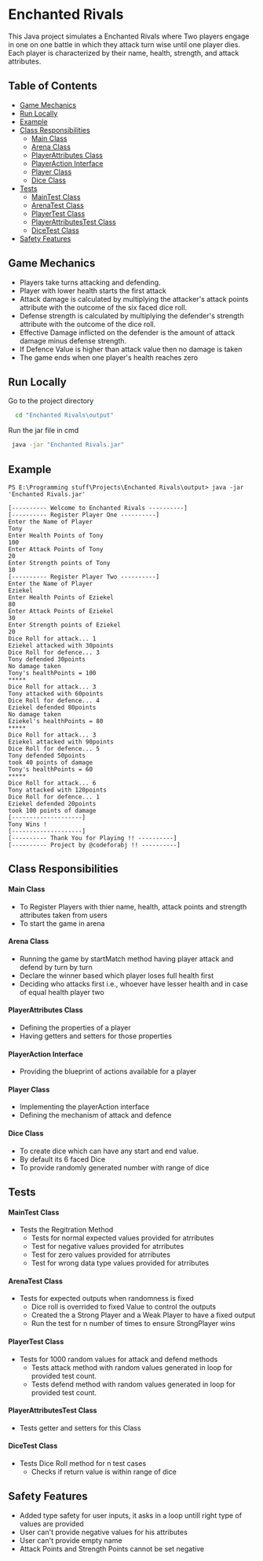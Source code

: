 
# Enchanted Rivals

This Java project simulates a Enchanted Rivals where Two players engage in one on one battle in which they attack turn wise until one player dies. Each player is characterized by their name, health, strength, and attack attributes.


## Table of Contents


  - [Game Mechanics](#game-mechanics)
  - [Run Locally](#run-locally)
  - [Example](#example)
  - [Class Responsibilities](#class-responsibilities)
    - [Main Class](#main-class)
    - [Arena Class](#arena-class)
    - [PlayerAttributes Class](#playerattributes-class)
    - [PlayerAction Interface](#playeraction-interface)
    - [Player Class](#player-class)
    - [Dice Class](#dice-class)
  - [Tests](#tests)
    - [MainTest Class](#maintest-class)
    - [ArenaTest Class](#arenatest-class)
    - [PlayerTest Class](#playertest-class)
    - [PlayerAttributesTest Class](#playerattributestest-class)
    - [DiceTest Class](#dicetest-class)
  - [Safety Features](#safety-features)
## Game Mechanics
- Players take turns attacking and defending.
- Player with lower health starts the first attack
- Attack damage is calculated by multiplying the attacker's attack points attribute with the outcome of the six faced dice roll.
- Defense strength is calculated by multiplying the defender's strength attribute with the outcome of the dice roll.
- Effective Damage inflicted on the defender is the amount of  attack damage minus defense strength.
- If Defence Value is higher than attack value then no damage is taken 
- The game ends when one player's health reaches zero
## Run Locally


Go to the project directory

```bash
  cd "Enchanted Rivals\output"
```

Run the jar file in cmd

```bash
 java -jar "Enchanted Rivals.jar"
```


## Example
```
PS E:\Programming stuff\Projects\Enchanted Rivals\output> java -jar 'Enchanted Rivals.jar'
```
```
[---------- Welcome to Enchanted Rivals ----------]
[---------- Register Player One ----------]
Enter the Name of Player
Tony
Enter Health Points of Tony
100
Enter Attack Points of Tony
20
Enter Strength points of Tony
10
[---------- Register Player Two ----------]
Enter the Name of Player
Eziekel
Enter Health Points of Eziekel
80
Enter Attack Points of Eziekel
30
Enter Strength points of Eziekel
20
Dice Roll for attack... 1
Eziekel attacked with 30points
Dice Roll for defence... 3
Tony defended 30points
No damage taken
Tony's healthPoints = 100
*****
Dice Roll for attack... 3
Tony attacked with 60points
Dice Roll for defence... 4
Eziekel defended 80points
No damage taken
Eziekel's healthPoints = 80
*****
Dice Roll for attack... 3
Eziekel attacked with 90points
Dice Roll for defence... 5
Tony defended 50points
took 40 points of damage
Tony's healthPoints = 60
*****
Dice Roll for attack... 6
Tony attacked with 120points
Dice Roll for defence... 1
Eziekel defended 20points
took 100 points of damage
[--------------------]
Tony Wins !
[--------------------]
[---------- Thank You for Playing !! ----------]
[---------- Project by @codeforabj !! ----------]

```
## Class Responsibilities
#### Main Class
- To Register Players with thier name, health, attack points and strength attributes taken from users
- To start the game in arena
#### Arena Class
- Running the game by startMatch method having player attack and defend by turn by turn 
- Declare the winner based which player loses full health first
- Deciding who attacks first i.e., whoever have lesser health and in case of equal health player two

#### PlayerAttributes Class
- Defining the properties of a player
- Having getters and setters for those properties

#### PlayerAction Interface
- Providing the blueprint of actions available for a player
#### Player Class
- Implementing the playerAction interface 
- Defining the mechanism of attack and defence

#### Dice Class
-  To create dice which can have any start and end value. 
- By default its 6 faced Dice
- To provide randomly generated number with range of dice

## Tests 
#### MainTest Class
- Tests the Regitration Method
    - Tests for normal expected values provided for atrributes
    - Test for negative values provided for atrributes
    - Test for zero values provided for atrributes
    - Test for wrong data type values provided for atrributes

#### ArenaTest Class
- Tests for expected outputs when randomness is fixed
    - Dice roll is overrided to fixed Value to control the outputs
    - Created the a Strong Player and a Weak Player to have a fixed output
    - Run the test for n number of times to ensure StrongPlayer wins

#### PlayerTest Class
- Tests for 1000 random values for attack and defend methods
    - Tests attack method with random values generated in loop for provided test count.
    - Tests defend method with random values generated in loop for provided test count.

#### PlayerAttributesTest Class
- Tests getter and setters for this Class

#### DiceTest Class
- Tests Dice Roll method for n test cases
    - Checks if return value is within range of dice
    
## Safety Features
- Added type safety for user inputs, it asks in a loop untill right type of values are provided 
-  User can't provide negative values for his attributes 
- User can't provide empty name 
- Attack Points and Strength Points cannot be set negative 